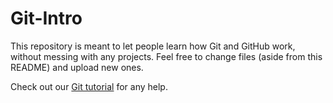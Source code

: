 # Git-Intro

This repository is meant to let people learn how Git and GitHub work, without messing with any projects. Feel free to change files (aside from this README) and upload new ones.

Check out our [Git tutorial](https://github.com/UFOSC/tutorials/blob/master/git/Step-by-step.md) for any help. 
